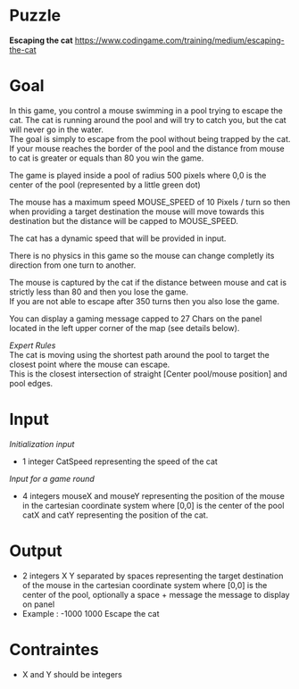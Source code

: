 # Puzzle
**Escaping the cat** https://www.codingame.com/training/medium/escaping-the-cat

# Goal
In this game, you control a mouse swimming in a pool trying to escape the cat. The cat is running around the pool and will try to catch you, but the cat will never go in the water.  
The goal is simply to escape from the pool without being trapped by the cat.  
If your mouse reaches the border of the pool and the distance from mouse to cat is greater or equals than 80 you win the game.  

The game is played inside a pool of radius 500 pixels where 0,0 is the center of the pool (represented by a little green dot)  

The mouse has a maximum speed MOUSE_SPEED of 10 Pixels / turn so then when providing a target destination the mouse will move towards this destination but the distance will be capped to MOUSE_SPEED.

The cat has a dynamic speed that will be provided in input.

There is no physics in this game so the mouse can change completly its direction from one turn to another.

The mouse is captured by the cat if the distance between mouse and cat is strictly less than 80 and then you lose the game.  
If you are not able to escape after 350 turns then you also lose the game.

You can display a gaming message capped to 27 Chars on the panel located in the left upper corner of the map (see details below).

*Expert Rules*  
The cat is moving using the shortest path around the pool to target the closest point where the mouse can escape.  
This is the closest intersection of straight [Center pool/mouse position] and pool edges.

# Input
*Initialization input*  
* 1 integer CatSpeed representing the speed of the cat

*Input for a game round*  
* 4 integers mouseX and mouseY representing the position of the mouse in the cartesian coordinate system where [0,0] is the center of the pool catX and catY representing the position of the cat.

# Output
* 2 integers X Y separated by spaces representing the target destination of the mouse in the cartesian coordinate system where [0,0] is the center of the pool, optionally a space + message the message to display on panel
* Example : -1000 1000 Escape the cat

# Contraintes
* X and Y should be integers
